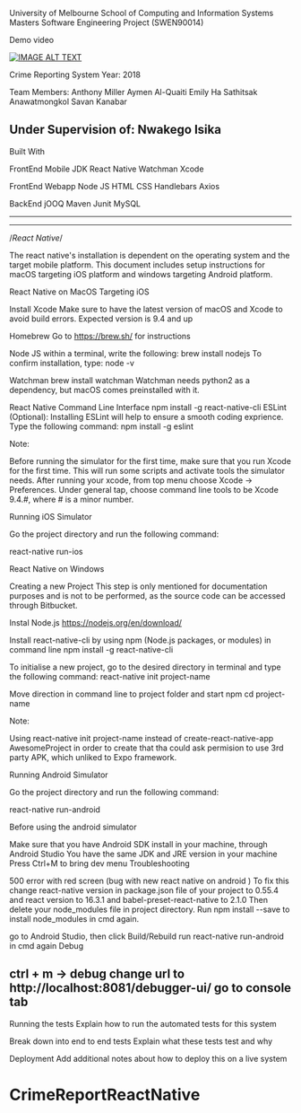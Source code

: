 University of Melbourne
School of Computing and Information Systems
Masters Software Engineering Project (SWEN90014)

Demo video




[![IMAGE ALT TEXT](http://img.youtube.com/vi/Sv3x6ugXt_g/0.jpg)](http://www.youtube.com/watch?v=Sv3x6ugXt_g "Video Title")




Crime Reporting System
Year: 2018

Team Members:
Anthony Miller
Aymen Al-Quaiti
Emily Ha
Sathitsak Anawatmongkol 
Savan Kanabar

Under Supervision of:
Nwakego Isika
---------------------------------------------------------------------------------------------------------------------------------------------------------------------------------------------------------------------------

Built With

FrontEnd Mobile
	JDK
	React Native
	Watchman
	Xcode

FrontEnd Webapp
    Node JS
    HTML
    CSS
    Handlebars
    Axios
    
BackEnd
	jOOQ
    Maven
    Junit
    MySQL

---------------------------------------------------------------------------------------------------------------------------------------------------------------------------------------------------------------------------
--------------------------------------------------------------------------------------------------------------------------------------------------------------------------------------------------------------------------

/*React Native*/

The react native's installation is dependent on the operating system and the target mobile platform. This document includes setup instructions for macOS targeting iOS platform and windows targeting Android platform.

React Native on MacOS
Targeting  iOS

Install Xcode
Make sure to have the latest version of macOS and Xcode to avoid build errors. Expected version is 9.4 and up

Homebrew
Go to https://brew.sh/ for instructions

Node JS
within a terminal, write the following:
brew install nodejs
To confirm installation, type:
node -v

Watchman
brew install watchman
Watchman needs python2 as a dependency, but macOS comes preinstalled with it.

React Native Command Line Interface
npm install -g react-native-cli
ESLint (Optional):
Installing ESLint will help to ensure a smooth coding exprience. Type the following command:
npm install -g eslint


Note:

Before running the simulator for the first time, make sure that you run Xcode for the first time. This will run some scripts and activate tools the simulator needs. After running your xcode, from top menu choose Xcode → Preferences. Under general tap, choose command line tools to be Xcode 9.4.#, where # is a minor number.

Running iOS Simulator

Go the project directory and run the following command:

react-native run-ios

React Native on Windows

Creating a new Project
This step is only mentioned for documentation purposes and is not to be performed, as the source code can be accessed through Bitbucket.

Instal Node.js https://nodejs.org/en/download/

Install react-native-cli by using  npm (Node.js packages, or modules) in command line 
npm install -g react-native-cli

To initialise a new project, go to the desired directory in terminal and type the following command:
react-native init project-name

Move direction in command line to project folder and start npm
cd project-name 

Note:

Using  react-native init project-name instead of create-react-native-app AwesomeProject in order to create that tha could ask permision to use 3rd party APK, which unliked to Expo framework.

Running Android Simulator

Go the project directory and run the following command:

react-native run-android

Before using the android simulator

Make sure that you have Android SDK install in your machine, through Android Studio 
You have the same JDK and JRE version in your machine
Press Ctrl+M to bring dev menu
Troubleshooting

500 error with red screen (bug with new react native on android )
To fix this change react-native version in package.json file of your project to 0.55.4 and react version to 16.3.1 and babel-preset-react-native to 2.1.0
Then delete your node_modules file in project directory.
Run npm install --save to install node_modules in cmd again. 


go to Android Studio, then click Build/Rebuild
run react-native run-android in cmd again
Debug

ctrl + m → debug
change url to http://localhost:8081/debugger-ui/ 
go to console tab
--------------------------------------------------------------------------------------------------------------------------------------------------------------------------------------------------------------------------
Running the tests
Explain how to run the automated tests for this system

Break down into end to end tests
Explain what these tests test and why

Deployment
Add additional notes about how to deploy this on a live system


# CrimeReportReactNative
